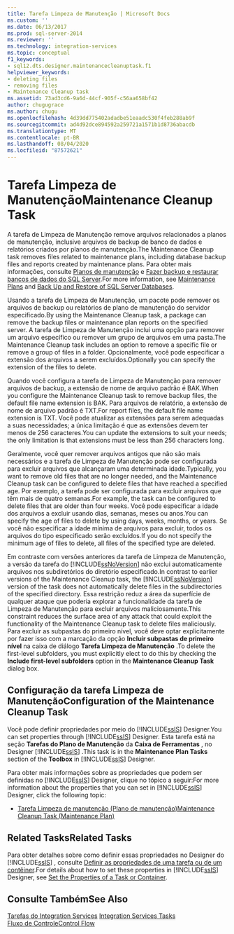 ```yaml
---
title: Tarefa Limpeza de Manutenção | Microsoft Docs
ms.custom: ''
ms.date: 06/13/2017
ms.prod: sql-server-2014
ms.reviewer: ''
ms.technology: integration-services
ms.topic: conceptual
f1_keywords:
- sql12.dts.designer.maintenancecleanuptask.f1
helpviewer_keywords:
- deleting files
- removing files
- Maintenance Cleanup task
ms.assetid: 73ad3cd6-9a6d-44cf-905f-c56aa658bf42
author: chugugrace
ms.author: chugu
ms.openlocfilehash: 4d39dd775402adadbe51eaadc530f4feb288ab9f
ms.sourcegitcommit: ad4d92dce894592a259721a1571b1d8736abacdb
ms.translationtype: MT
ms.contentlocale: pt-BR
ms.lasthandoff: 08/04/2020
ms.locfileid: "87572621"
---
```

# <a name="maintenance-cleanup-task"></a><span data-ttu-id="39f98-102">Tarefa Limpeza de Manutenção</span><span class="sxs-lookup"><span data-stu-id="39f98-102">Maintenance Cleanup Task</span></span>
  <span data-ttu-id="39f98-103">A tarefa de Limpeza de Manutenção remove arquivos relacionados a planos de manutenção, inclusive arquivos de backup de banco de dados e relatórios criados por planos de manutenção.</span><span class="sxs-lookup"><span data-stu-id="39f98-103">The Maintenance Cleanup task removes files related to maintenance plans, including database backup files and reports created by maintenance plans.</span></span> <span data-ttu-id="39f98-104">Para obter mais informações, consulte [Planos de manutenção](../../relational-databases/maintenance-plans/maintenance-plans.md) e [Fazer backup e restaurar bancos de dados do SQL Server](../../relational-databases/backup-restore/back-up-and-restore-of-sql-server-databases.md).</span><span class="sxs-lookup"><span data-stu-id="39f98-104">For more information, see [Maintenance Plans](../../relational-databases/maintenance-plans/maintenance-plans.md) and [Back Up and Restore of SQL Server Databases](../../relational-databases/backup-restore/back-up-and-restore-of-sql-server-databases.md).</span></span>  
  
 <span data-ttu-id="39f98-105">Usando a tarefa de Limpeza de Manutenção, um pacote pode remover os arquivos de backup ou relatórios de plano de manutenção do servidor especificado.</span><span class="sxs-lookup"><span data-stu-id="39f98-105">By using the Maintenance Cleanup task, a package can remove the backup files or maintenance plan reports on the specified server.</span></span> <span data-ttu-id="39f98-106">A tarefa de Limpeza de Manutenção inclui uma opção para remover um arquivo específico ou remover um grupo de arquivos em uma pasta.</span><span class="sxs-lookup"><span data-stu-id="39f98-106">The Maintenance Cleanup task includes an option to remove a specific file or remove a group of files in a folder.</span></span> <span data-ttu-id="39f98-107">Opcionalmente, você pode especificar a extensão dos arquivos a serem excluídos.</span><span class="sxs-lookup"><span data-stu-id="39f98-107">Optionally you can specify the extension of the files to delete.</span></span>  
  
 <span data-ttu-id="39f98-108">Quando você configura a tarefa de Limpeza de Manutenção para remover arquivos de backup, a extensão de nome de arquivo padrão é BAK.</span><span class="sxs-lookup"><span data-stu-id="39f98-108">When you configure the Maintenance Cleanup task to remove backup files, the default file name extension is BAK.</span></span> <span data-ttu-id="39f98-109">Para arquivos de relatório, a extensão de nome de arquivo padrão é TXT.</span><span class="sxs-lookup"><span data-stu-id="39f98-109">For report files, the default file name extension is TXT.</span></span> <span data-ttu-id="39f98-110">Você pode atualizar as extensões para serem adequadas a suas necessidades; a única limitação é que as extensões devem ter menos de 256 caracteres.</span><span class="sxs-lookup"><span data-stu-id="39f98-110">You can update the extensions to suit your needs; the only limitation is that extensions must be less than 256 characters long.</span></span>  
  
 <span data-ttu-id="39f98-111">Geralmente, você quer remover arquivos antigos que não são mais necessários e a tarefa de Limpeza de Manutenção pode ser configurada para excluir arquivos que alcançaram uma determinada idade.</span><span class="sxs-lookup"><span data-stu-id="39f98-111">Typically, you want to remove old files that are no longer needed, and the Maintenance Cleanup task can be configured to delete files that have reached a specified age.</span></span> <span data-ttu-id="39f98-112">Por exemplo, a tarefa pode ser configurada para excluir arquivos que têm mais de quatro semanas.</span><span class="sxs-lookup"><span data-stu-id="39f98-112">For example, the task can be configured to delete files that are older than four weeks.</span></span> <span data-ttu-id="39f98-113">Você pode especificar a idade dos arquivos a excluir usando dias, semanas, meses ou anos.</span><span class="sxs-lookup"><span data-stu-id="39f98-113">You can specify the age of files to delete by using days, weeks, months, or years.</span></span> <span data-ttu-id="39f98-114">Se você não especificar a idade mínima de arquivos para excluir, todos os arquivos do tipo especificado serão excluídos.</span><span class="sxs-lookup"><span data-stu-id="39f98-114">If you do not specify the minimum age of files to delete, all files of the specified type are deleted.</span></span>  
  
 <span data-ttu-id="39f98-115">Em contraste com versões anteriores da tarefa de Limpeza de Manutenção, a versão da tarefa do [!INCLUDE[ssNoVersion](../../includes/ssnoversion-md.md)] não exclui automaticamente arquivos nos subdiretórios do diretório especificado.</span><span class="sxs-lookup"><span data-stu-id="39f98-115">In contrast to earlier versions of the Maintenance Cleanup task, the [!INCLUDE[ssNoVersion](../../includes/ssnoversion-md.md)] version of the task does not automatically delete files in the subdirectories of the specified directory.</span></span> <span data-ttu-id="39f98-116">Essa restrição reduz a área da superfície de qualquer ataque que poderia explorar a funcionalidade da tarefa de Limpeza de Manutenção para excluir arquivos maliciosamente.</span><span class="sxs-lookup"><span data-stu-id="39f98-116">This constraint reduces the surface area of any attack that could exploit the functionality of the Maintenance Cleanup task to delete files maliciously.</span></span> <span data-ttu-id="39f98-117">Para excluir as subpastas do primeiro nível, você deve optar explicitamente por fazer isso com a marcação da opção **Incluir subpastas de primeiro nível** na caixa de diálogo **Tarefa Limpeza de Manutenção** .</span><span class="sxs-lookup"><span data-stu-id="39f98-117">To delete the first-level subfolders, you must explicitly elect to do this by checking the **Include first-level subfolders** option in the **Maintenance Cleanup Task** dialog box.</span></span>  
  
## <a name="configuration-of-the-maintenance-cleanup-task"></a><span data-ttu-id="39f98-118">Configuração da tarefa Limpeza de Manutenção</span><span class="sxs-lookup"><span data-stu-id="39f98-118">Configuration of the Maintenance Cleanup Task</span></span>  
 <span data-ttu-id="39f98-119">Você pode definir propriedades por meio do [!INCLUDE[ssIS](../../includes/ssis-md.md)] Designer.</span><span class="sxs-lookup"><span data-stu-id="39f98-119">You can set properties through [!INCLUDE[ssIS](../../includes/ssis-md.md)] Designer.</span></span> <span data-ttu-id="39f98-120">Esta tarefa está na seção **Tarefas do Plano de Manutenção** da **Caixa de Ferramentas** , no Designer [!INCLUDE[ssIS](../../includes/ssis-md.md)] .</span><span class="sxs-lookup"><span data-stu-id="39f98-120">This task is in the **Maintenance Plan Tasks** section of the **Toolbox** in [!INCLUDE[ssIS](../../includes/ssis-md.md)] Designer.</span></span>  
  
 <span data-ttu-id="39f98-121">Para obter mais informações sobre as propriedades que podem ser definidas no [!INCLUDE[ssIS](../../includes/ssis-md.md)] Designer, clique no tópico a seguir:</span><span class="sxs-lookup"><span data-stu-id="39f98-121">For more information about the properties that you can set in [!INCLUDE[ssIS](../../includes/ssis-md.md)] Designer, click the following topic:</span></span>  
  
-   [<span data-ttu-id="39f98-122">Tarefa Limpeza de manutenção &#40;Plano de manutenção&#41;</span><span class="sxs-lookup"><span data-stu-id="39f98-122">Maintenance Cleanup Task &#40;Maintenance Plan&#41;</span></span>](../../relational-databases/maintenance-plans/maintenance-cleanup-task-maintenance-plan.md)  
  
## <a name="related-tasks"></a><span data-ttu-id="39f98-123">Related Tasks</span><span class="sxs-lookup"><span data-stu-id="39f98-123">Related Tasks</span></span>  
 <span data-ttu-id="39f98-124">Para obter detalhes sobre como definir essas propriedades no Designer do [!INCLUDE[ssIS](../../includes/ssis-md.md)] , consulte [Definir as propriedades de uma tarefa ou de um contêiner](../set-the-properties-of-a-task-or-container.md).</span><span class="sxs-lookup"><span data-stu-id="39f98-124">For details about how to set these properties in [!INCLUDE[ssIS](../../includes/ssis-md.md)] Designer, see [Set the Properties of a Task or Container](../set-the-properties-of-a-task-or-container.md).</span></span>  
  
## <a name="see-also"></a><span data-ttu-id="39f98-125">Consulte Também</span><span class="sxs-lookup"><span data-stu-id="39f98-125">See Also</span></span>  
 <span data-ttu-id="39f98-126">[Tarefas do Integration Services](integration-services-tasks.md) </span><span class="sxs-lookup"><span data-stu-id="39f98-126">[Integration Services Tasks](integration-services-tasks.md) </span></span>  
 [<span data-ttu-id="39f98-127">Fluxo de Controle</span><span class="sxs-lookup"><span data-stu-id="39f98-127">Control Flow</span></span>](control-flow.md)  
  
  
